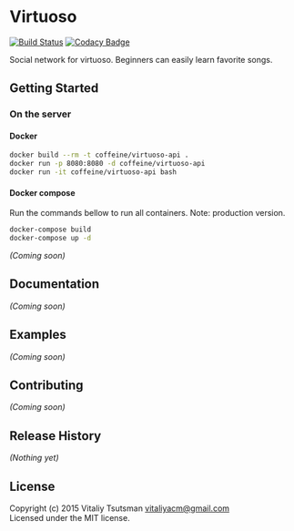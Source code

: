 Virtuoso
================================================================================
[![Build Status](https://travis-ci.org/coffeine-009/Virtuoso.svg?branch=master)](https://travis-ci.org/coffeine-009/Virtuoso) 
[![Codacy Badge](https://api.codacy.com/project/badge/grade/4669469a23e440f6b8482d519116f4c5)](https://www.codacy.com/app/vitaliyacm/Virtuoso)

Social network for virtuoso.
Beginners can easily learn favorite songs.

## Getting Started
### On the server
#### Docker
```bash
docker build --rm -t coffeine/virtuoso-api .
docker run -p 8080:8080 -d coffeine/virtuoso-api
docker run -it coffeine/virtuoso-api bash
```

#### Docker compose
Run the commands bellow to run all containers.
Note: production version.

```bash
docker-compose build
docker-compose up -d
```

_(Coming soon)_

## Documentation
_(Coming soon)_

## Examples
_(Coming soon)_

## Contributing
_(Coming soon)_

## Release History
_(Nothing yet)_

## License
Copyright (c) 2015 Vitaliy Tsutsman <vitaliyacm@gmail.com>  
Licensed under the MIT license.
